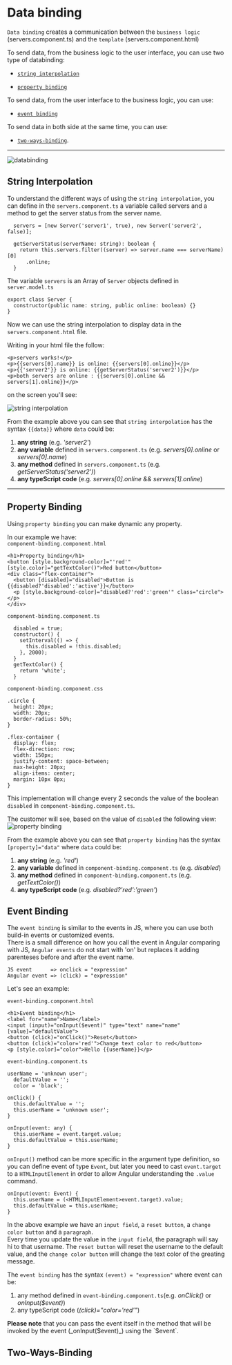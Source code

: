 # Data binding

`Data binding` creates a communication between the `business logic` (servers.component.ts) and the `template` (servers.component.html)

To send data, from the business logic to the user interface, you can use two type of databinding:

- [`string interpolation`](#string-interpolation)

- [`property binding`](#property-binding)

To send data, from the user interface to the business logic, you can use:

- [`event binding`](#event-binding)

To send data in both side at the same time, you can use:

- [`two-ways-binding`](#two-ways-binding).

---

![databinding](../assets/databinding.jpg "databinding")

## String Interpolation

To understand the different ways of using the `string interpolation`, you can define in the `servers.component.ts` a variable called servers and a method to get the server status from the server name.

```
  servers = [new Server('server1', true), new Server('server2', false)];

  getServerStatus(serverName: string): boolean {
    return this.servers.filter((server) => server.name === serverName)[0]
      .online;
  }
```

The variable `servers` is an Array of `Server` objects defined in `server.model.ts`

```
export class Server {
  constructor(public name: string, public online: boolean) {}
}
```

Now we can use the string interpolation to display data in the `servers.component.html` file.

Writing in your html file the follow:

```
<p>servers works!</p>
<p>{{servers[0].name}} is online: {{servers[0].online}}</p>
<p>{{'server2'}} is online: {{getServerStatus('server2')}}</p>
<p>both servers are online : {{servers[0].online && servers[1].online}}</p>
```

on the screen you'll see:

![string interpolation](../assets/string-interpolation.jpg "string interpolation")

From the example above you can see that `string interpolation` has the syntax `{{data}}` where `data` could be:

1. **any string** (e.g. _'server2'_)
2. **any variable** defined in `servers.component.ts` (e.g. _servers[0].online_ or _servers[0].name_)
3. **any method** defined in `servers.component.ts` (e.g. _getServerStatus('server2')_)
4. **any typeScript code** (e.g. _servers[0].online && servers[1].online_)

---

## Property Binding

Using `property binding` you can make dynamic any property.

In our example we have: \
`component-binding.component.html`

```
<h1>Property binding</h1>
<button [style.background-color]="'red'" [style.color]="getTextColor()">Red button</button>
<div class="flex-container">
  <button [disabled]="disabled">Button is {{disabled?'disabled':'active'}}</button>
  <p [style.background-color]="disabled?'red':'green'" class="circle"></p>
</div>
```

`component-binding.component.ts`

```
  disabled = true;
  constructor() {
    setInterval(() => {
      this.disabled = !this.disabled;
    }, 2000);
  }
  getTextColor() {
    return 'white';
  }
```

`component-binding.component.css`

```
.circle {
  height: 20px;
  width: 20px;
  border-radius: 50%;
}

.flex-container {
  display: flex;
  flex-direction: row;
  width: 150px;
  justify-content: space-between;
  max-height: 20px;
  align-items: center;
  margin: 10px 0px;
}
```

This implementation will change every 2 seconds the value of the boolean `disabled` in `component-binding.component.ts`.

The customer will see, based on the value of `disabled` the following view:
![property binding](../assets/property-binding.jpg "property binding")

From the example above you can see that `property binding` has the syntax `[property]="data"` where `data` could be:

1. **any string** (e.g. _'red'_)
2. **any variable** defined in `component-binding.component.ts` (e.g. _disabled_)
3. **any method** defined in `component-binding.component.ts` (e.g. _getTextColor()_)
4. **any typeScript code** (e.g. _disabled?'red':'green'_)

## Event Binding

The `event binding` is similar to the events in JS, where you can use both build-in events or customized events. \
There is a small difference on how you call the event in Angular comparing with JS, `Angular events` do not start with 'on' but replaces it adding parenteses before and after the event name.

```
JS event      => onclick = "expression"
Angular event => (click) = "expression"
```

Let's see an example:

`event-binding.component.html`

```
<h1>Event binding</h1>
<label for="name">Name</label>
<input (input)="onInput($event)" type="text" name="name" [value]="defaultValue">
<button (click)="onClick()">Reset</button>
<button (click)="color='red'">Change text color to red</button>
<p [style.color]="color">Hello {{userName}}</p>
```

`event-binding.component.ts`

```
userName = 'unknown user';
  defaultValue = '';
  color = 'black';

onClick() {
  this.defaultValue = '';
  this.userName = 'unknown user';
}

onInput(event: any) {
  this.userName = event.target.value;
  this.defaultValue = this.userName;
}
```

`onInput()` method can be more specific in the argument type definition, so you can define event of type `Event`, but later you need to cast `event.target` to a `HTMLInputElement` in order to allow Angular understanding the `.value` command.

```
onInput(event: Event) {
  this.userName = (<HTMLInputElement>event.target).value;
  this.defaultValue = this.userName;
}
```

In the above example we have an `input field`, a `reset button`, a `change color button` and a `paragraph`. \
Every time you update the value in the `input field`, the paragraph will say hi to that username. The `reset button` will reset the username to the default value, and the `change color button` will change the text color of the greating message.

The `event binding` has the syntax `(event) = "expression"` where event can be:

1. any method defined in `event-binding.component.ts`(e.g. _onClick()_ or _onInput($event)_)
2. any typeScript code (_(click)="color='red'"_)

**Please note** that you can pass the event itself in the method that will be invoked by the event (_onInput($event)_) using the `$event`.

## Two-Ways-Binding
